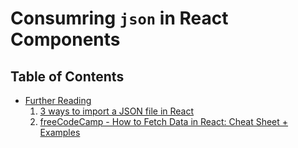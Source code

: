 # Consumring `json` in React Components

## Table of Contents
- [Further Reading]()
    1. [3 ways to import a JSON file in React](https://www.learnbestcoding.com/post/81/3-ways-to-import-a-json-file-in-react)
    2. [freeCodeCamp - How to Fetch Data in React: Cheat Sheet + Examples](https://www.freecodecamp.org/news/fetch-data-react/?utm_source=hashnode&utm_medium=hashnode+rix&utm_campaign=rix_chatbot_answer)